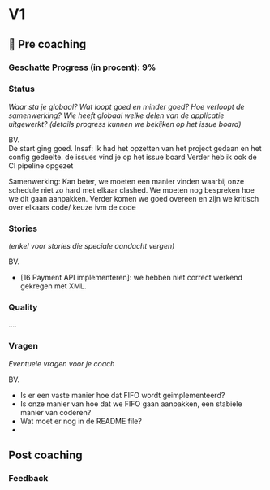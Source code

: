 # V1

## 🔗 Pre coaching

### Geschatte Progress (in procent): 9%

### Status

*Waar sta je globaal? Wat loopt goed en minder goed? Hoe verloopt de samenwerking? Wie heeft globaal welke delen van de
applicatie uitgewerkt? (details progress kunnen we bekijken op het issue board)*

BV.  
De start ging goed.
Insaf:
Ik had het opzetten van het project gedaan en het config gedeelte.
de issues vind je op het issue board
Verder heb ik ook de CI pipeline opgezet

Samenwerking:
Kan beter, we moeten een manier vinden waarbij onze schedule niet zo hard met elkaar clashed.
We moeten nog bespreken hoe we dit gaan aanpakken.
Verder komen we goed overeen en zijn we kritisch over elkaars code/ keuze ivm de code

### Stories

*(enkel voor stories die speciale aandacht vergen)*

BV.

- [16 Payment API implementeren]: we hebben niet correct werkend gekregen met XML.

### Quality
....

### Vragen

*Eventuele vragen voor je coach*

BV.

- Is er een vaste manier hoe dat FIFO wordt geimplementeerd?
- Is onze manier van hoe dat we FIFO gaan aanpakken, een stabiele manier van coderen?
- Wat moet er nog in de README file?
- 

## Post coaching

### Feedback


